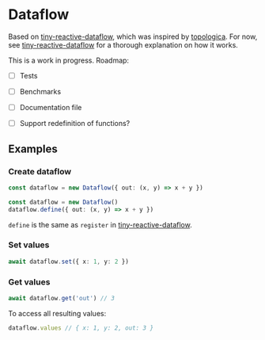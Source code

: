 # Dataflow

Based on [tiny-reactive-dataflow](https://github.com/lukehutch/tiny-reactive-dataflow), which was inspired by [topologica](https://github.com/datavis-tech/topologica). For now, see [tiny-reactive-dataflow](https://github.com/lukehutch/tiny-reactive-dataflow) for a thorough explanation on how it works.

This is a work in progress. Roadmap:

- [ ] Tests
- [ ] Benchmarks
- [ ] Documentation file
- [ ] Support redefinition of functions?


## Examples

### Create dataflow

```ts
const dataflow = new Dataflow({ out: (x, y) => x + y })
```

```ts
const dataflow = new Dataflow()
dataflow.define({ out: (x, y) => x + y })
```

`define` is the same as `register` in [tiny-reactive-dataflow](https://github.com/lukehutch/tiny-reactive-dataflow).

### Set values

```ts
await dataflow.set({ x: 1, y: 2 })
```

### Get values

```ts
await dataflow.get('out') // 3
```

To access all resulting values:

```ts
dataflow.values // { x: 1, y: 2, out: 3 }
```
